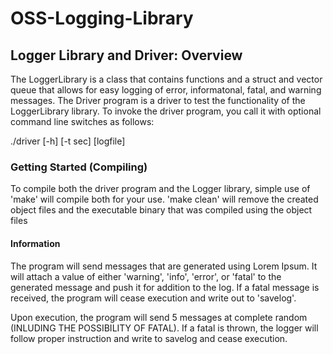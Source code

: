 # OSS-Logging-Library

## Logger Library and Driver: Overview

The LoggerLibrary is a class that contains functions and a struct and vector queue
that allows for easy logging of error, informatonal, fatal, and warning messages.
The Driver program is a driver to test the functionality of the LoggerLibrary library.
To invoke the driver program, you call it with optional command line switches as follows:

./driver [-h] [-t sec] [logfile]


### Getting Started (Compiling)

To compile both the driver program and the Logger library, simple use of 'make'
will compile both for your use. 'make clean' will remove the created object files and the
executable binary that was compiled using the object files

#### Information

The program will send messages that are generated using Lorem Ipsum. It will attach a value of either
'warning', 'info', 'error', or 'fatal' to the generated message and push it for addition to the log. 
If a fatal message is received, the program will cease execution and write out to 'savelog'.

Upon execution, the program will send 5 messages at complete random (INLUDING THE POSSIBILITY OF FATAL). 
If a fatal is thrown, the logger will follow proper instruction and write to savelog and cease execution. 
